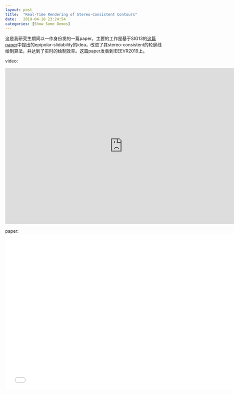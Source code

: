 ```yaml
---
layout: post
title:  "Real-Time Rendering of Stereo-Consistent Contours"
date:   2019-04-18 23:24:54
categories: [Show Some Demos]
---
```

这是我研究生期间以一作身份发的一篇paper。主要的工作是基于SIG13的[这篇paper]中提出的epipolar-slidability的idea，改进了其stereo-consistent的轮廓线绘制算法，并达到了实时的绘制效率。这篇paper发表到IEEEVR2019上。

[这篇paper]: http://www.cs.umsl.edu/~kang/Papers/kang_siggraph13.pdf

video:
<iframe src="https://www.jianguoyun.com/p/DZGsegAQ3aSlBhjIhdUB" width="750px" height="500px" frameborder="0" scrolling="no" allowfullscreen="true"></iframe>
<!-- <video width="750px" muted controls>
    <source src="https://www.jianguoyun.com/p/DZGsegAQ3aSlBhjIhdUB">
    <p>Your browser does not support the video element.</p>
</video> -->

paper:
<embed src="/images/StereoConsistentContours/paper.pdf" width="750px" height="500px"
 type="application/pdf">

